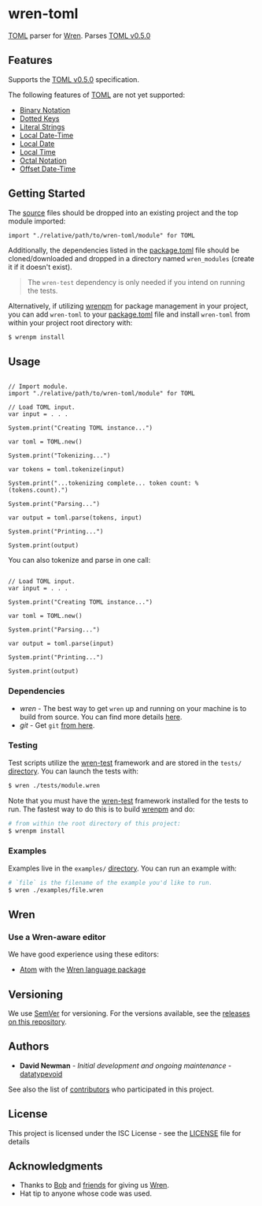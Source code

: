 # wren-toml

[TOML](https://github.com/toml-lang/toml) parser for [Wren](https://github.com/wren-lang/wren). Parses [TOML v0.5.0](https://github.com/toml-lang/toml/releases/tag/v0.5.0)


## Features

Supports the [TOML v0.5.0](https://github.com/toml-lang/toml/releases/tag/v0.5.0) specification.

The following features of [TOML](https://github.com/toml-lang/toml/releases/tag/v0.5.0) are not yet supported:

- [Binary Notation](https://github.com/toml-lang/toml#integer)
- [Dotted Keys](https://github.com/toml-lang/toml#keys)
- [Literal Strings](https://github.com/toml-lang/toml#string)
- [Local Date-Time](https://github.com/toml-lang/toml#local-date-time)
- [Local Date](https://github.com/toml-lang/toml#local-date)
- [Local Time](https://github.com/toml-lang/toml#local-time)
- [Octal Notation](https://github.com/toml-lang/toml#integer)
- [Offset Date-Time](https://github.com/toml-lang/toml#offset-date-time)


## Getting Started

The [source](https://github.com/datatypevoid/wren-toml/blob/develop/src) files should be dropped into an existing project and the top module imported:

```wren
import "./relative/path/to/wren-toml/module" for TOML
```

Additionally, the dependencies listed in the [package.toml](https://github.com/datatypevoid/wren-toml/blob/develop/package.toml) file should be cloned/downloaded and dropped in a directory named `wren_modules` (create it if it doesn't exist).

> The `wren-test` dependency is only needed if you intend on running the tests.

Alternatively, if utilizing [wrenpm](https://github.com/brandly/wrenpm) for package management in your project, you can add `wren-toml` to your [package.toml](https://github.com/datatypevoid/wren-toml/blob/develop/package.toml) file and install `wren-toml` from within your project root directory with:

```bash
$ wrenpm install
```


## Usage

```wren

// Import module.
import "./relative/path/to/wren-toml/module" for TOML

// Load TOML input.
var input = . . .

System.print("Creating TOML instance...")

var toml = TOML.new()

System.print("Tokenizing...")

var tokens = toml.tokenize(input)

System.print("...tokenizing complete... token count: %(tokens.count).")

System.print("Parsing...")

var output = toml.parse(tokens, input)

System.print("Printing...")

System.print(output)

```

You can also tokenize and parse in one call:

```wren

// Load TOML input.
var input = . . .

System.print("Creating TOML instance...")

var toml = TOML.new()

System.print("Parsing...")

var output = toml.parse(input)

System.print("Printing...")

System.print(output)

```


### Dependencies

-	*wren* - The best way to get `wren` up and running on your machine is to build from source. You can find more details [here](http://wren.io/getting-started.html).
- *git* - Get `git` [from here](http://git-scm.com/download).


### Testing

Test scripts utilize the [wren-test](https://github.com/gsmaverick/wren-test) framework and are stored in the `tests/` [directory](https://github.com/datatypevoid/wren-toml/tree/develop/tests). You can launch the tests with:

```bash
$ wren ./tests/module.wren
```

Note that you must have the [wren-test](https://github.com/gsmaverick/wren-test) framework installed for the tests to run. The fastest way to do this is to build [wrenpm](https://github.com/brandly/wrenpm) and do:

```bash
# from within the root directory of this project:
$ wrenpm install
```


### Examples

Examples live in the `examples/` [directory](https://github.com/datatypevoid/wren-toml/tree/develop/examples). You can run an example with:

```bash
# `file` is the filename of the example you'd like to run.
$ wren ./examples/file.wren
```


## Wren

### Use a Wren-aware editor

We have good experience using these editors:

-	[Atom](https://atom.io/) with the [Wren language package](https://github.com/munificent/wren-atom)


## Versioning

We use [SemVer](http://semver.org/) for versioning. For the versions available, see the [releases on this repository](https://github.com/datatypevoid/wren-toml/releases).


## Authors

* **David Newman** - *Initial development and ongoing maintenance* - [datatypevoid](https://github.com/datatypevoid)

See also the list of [contributors](https://github.com/datatypevoid/wren-toml/blob/develop/contributors.toml) who participated in this project.


## License

This project is licensed under the ISC License - see the [LICENSE](https://github.com/datatypevoid/wren-toml/blob/develop/LICENSE) file for details


## Acknowledgments

* Thanks to [Bob](https://github.com/munificent) and [friends](https://github.com/wren-lang/wren/graphs/contributors) for giving us [Wren](https://github.com/wren-lang/wren).
* Hat tip to anyone whose code was used.
